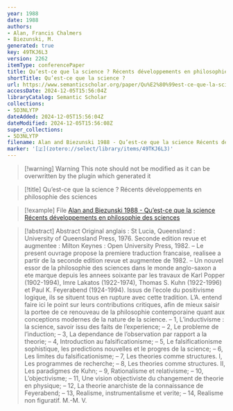 ```yaml
---
year: 1988
date: 1988
authors:
- Alan, Francis Chalmers
- Biezunski, M.
generated: true
key: 49TKJ6L3
version: 2262
itemType: conferencePaper
title: Qu’est-ce que la science ? Récents développements en philosophie des sciences
shortTitle: Qu’est-ce que la science ?
url: https://www.semanticscholar.org/paper/Qu%E2%80%99est-ce-que-la-science-R%C3%A9cents-d%C3%A9veloppements-en-Alan-Biezunski/b664bb79de1b991e15894a23165d2edab7d56faf
accessDate: 2024-12-05T15:56:04Z
libraryCatalog: Semantic Scholar
collections:
- 5D3NLYTP
dateAdded: 2024-12-05T15:56:04Z
dateModified: 2024-12-05T15:56:08Z
super_collections:
- 5D3NLYTP
filename: Alan and Biezunski 1988 - Qu’est-ce que la science Récents développements en philosophie des sciences
marker: '[🇿](zotero://select/library/items/49TKJ6L3)'
---
```



 > 
 > \[!warning\] Warning
 > This note should not be modified as it can be overwritten by the plugin which generated it

 > 
 > \[!title\] Qu’est-ce que la science ? Récents développements en philosophie des sciences

 > 
 > \[!example\] File
 > [Alan and Biezunski 1988 - Qu’est-ce que la science Récents développements en philosophie des sciences](Alan%20and%20Biezunski%201988%20-%20Qu’est-ce%20que%20la%20science%20Récents%20développements%20en%20philosophie%20des%20sciences.pdf)

 > 
 > \[!abstract\] Abstract
 > Original anglais : St Lucia, Queensland : University of Queensland Press, 1976. Seconde edition revue et augmentee : Milton Keynes : Open University Press, 1982. – Le present ouvrage propose la premiere traduction francaise, realisee a partir de la seconde edition revue et augmentee de 1982. – Un nouvel essor de la philosophie des sciences dans le monde anglo-saxon a ete marque depuis les annees soixante par les travaux de Karl Popper (1902-1994), Imre Lakatos (1922-1974), Thomas S. Kuhn (1922-1996) et Paul K. Feyerabend (1924-1994). Issus de l’ecole du positivisme logique, ils se situent tous en rupture avec cette tradition. L’A. entend faire ici le point sur leurs contributions critiques, afin de mieux saisir la portee de ce renouveau de la philosophie contemporaine quant aux conceptions modernes de la nature de la science. – 1, L’inductivisme : la science, savoir issu des faits de l’experience; – 2, Le probleme de l’induction; – 3, La dependance de l’observation par rapport a la theorie; – 4, Introduction au falsificationisme; – 5, Le falsificationisme sophistique, les predictions nouvelles et le progres de la science; – 6, Les limites du falsificationisme; – 7, Les theories comme structures. I, Les programmes de recherche; – 8, Les theories comme structures. II, Les paradigmes de Kuhn; – 9, Rationalisme et relativisme; – 10, L’objectivisme; – 11, Une vision objectiviste du changement de theorie en physique; – 12, La theorie anarchiste de la connaissance de Feyerabend; – 13, Realisme, instrumentalisme et verite; – 14, Realisme non figuratif. M.-M. V.
